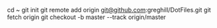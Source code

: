 cd ~
git init
git remote add origin git@github.com:greghill/DotFiles.git
git fetch origin
git checkout -b master --track origin/master

